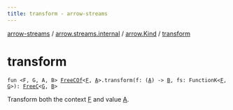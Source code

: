 ```yaml
---
title: transform - arrow-streams
---
```


[arrow-streams](../../index.html) / [arrow.streams.internal](../index.html) / [arrow.Kind](index.html) / [transform](./transform.html)

# transform

`fun <F, G, A, B> `[`FreeCOf`](../-free-c-of.html)`<`[`F`](transform.html#F)`, `[`A`](transform.html#A)`>.transform(f: (`[`A`](transform.html#A)`) -> `[`B`](transform.html#B)`, fs: FunctionK<`[`F`](transform.html#F)`, `[`G`](transform.html#G)`>): `[`FreeC`](../-free-c/index.html)`<`[`G`](transform.html#G)`, `[`B`](transform.html#B)`>`

Transform both the context [F](transform.html#F) and value [A](transform.html#A).

